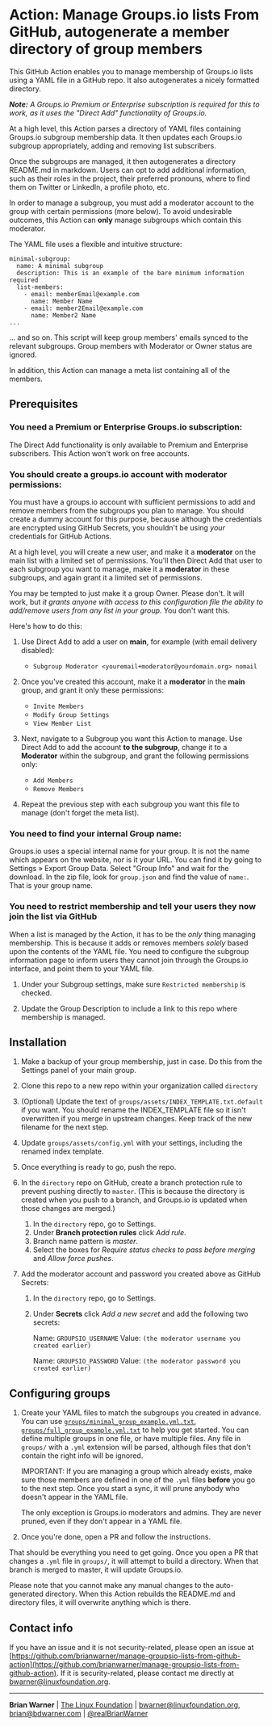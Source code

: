 # Action: Manage Groups.io lists From GitHub, autogenerate a member directory of group members

This GitHub Action enables you to manage membership of Groups.io lists using a YAML file in a GitHub repo. It also autogenerates a nicely formatted directory.

_**Note:** A Groups.io Premium or Enterprise subscription is required for this to work, as it uses the "Direct Add" functionality of Groups.io._

At a high level, this Action parses a directory of YAML files containing Groups.io subgroup membership data.  It then updates each Groups.io subgroup appropriately, adding and removing list subscribers.

Once the subgroups are managed, it then autogenerates a directory README.md in markdown.  Users can opt to add additional information, such as their roles in the project, their preferred pronouns, where to find them on Twitter or LinkedIn, a profile photo, etc.

In order to manage a subgroup, you must add a moderator account to the group with certain permissions (more below).  To avoid undesirable outcomes, this Action can **only** manage subgroups which contain this moderator.

The YAML file uses a flexible and intuitive structure:


```
minimal-subgroup:
  name: A minimal subgroup
  description: This is an example of the bare minimum information required
  list-members:
    - email: memberEmail@example.com
      name: Member Name
    - email: member2Email@example.com
      name: Member2 Name
...
```

... and so on.  This script will keep group members' emails synced to the relevant subgroups.  Group members with Moderator or Owner status are ignored.

In addition, this Action can manage a meta list containing all of the members.

## Prerequisites

### You need a Premium or Enterprise Groups.io subscription:

The Direct Add functionality is only available to Premium and Enterprise subscribers.  This Action won't work on free accounts.

### You should create a groups.io account with moderator permissions:

You must have a groups.io account with sufficient permissions to add and remove members from the subgroups you plan to manage.  You should create a dummy account for this purpose, because although the credentials are encrypted using GitHub Secrets, you shouldn't be using *your* credentials for GitHub Actions.

At a high level, you will create a new user, and make it a **moderator** on the main list with a limited set of permissions.  You'll then Direct Add that user to each subgroup you want to manage, make it a **moderator** in these subgroups, and again grant it a limited set of permissions.

You may be tempted to just make it a group Owner.  Please don't.  It will work, but *it grants anyone with access to this configuration file the ability to add/remove users from any list in your group*.  You don't want this.

Here's how to do this:

1. Use Direct Add to add a user on **main**, for example (with email delivery disabled):
   * `Subgroup Moderator <youremail+moderator@yourdomain.org> nomail`

1. Once you've created this account, make it a **moderator** in the **main** group, and grant it only these permissions:
   * `Invite Members`
   * `Modify Group Settings`
   * `View Member List`

1. Next, navigate to a Subgroup you want this Action to manage.  Use Direct Add to add the account **to the subgroup**, change it to a **Moderator** within the subgroup, and grant the following permissions only: 
   * `Add Members`
   * `Remove Members`

1. Repeat the previous step with each subgroup you want this file to manage (don't forget the meta list).

### You need to find your internal Group name:

Groups.io uses a special internal name for your group.  It is not the name which appears on the website, nor is it your URL.  You can find it by going to Settings &raquo; Export Group Data.  Select "Group Info" and wait for the download.  In the zip file, look for `group.json` and find the value of `name:`.  That is your group name.

### You need to restrict membership and tell your users they now join the list via GitHub

When a list is managed by the Action, it has to be the *only* thing managing membership.  This is because it adds or removes members *solely* based upon the contents of the YAML file.  You need to configure the subgroup information page to inform users they cannot join through the Groups.io interface, and point them to your YAML file.

1. Under your Subgroup settings, make sure `Restricted membership` is checked.

1. Update the Group Description to include a link to this repo where membership is managed.

## Installation

1. Make a backup of your group membership, just in case.  Do this from the Settings panel of your main group.

1. Clone this repo to a new repo within your organization called `directory`

1. (Optional) Update the text of `groups/assets/INDEX_TEMPLATE.txt.default` if you want.  You should rename the INDEX_TEMPLATE file so it isn't overwritten if you merge in upstream changes.  Keep track of the new filename for the next step.

1. Update `groups/assets/config.yml` with your settings, including the renamed index template.

1. Once everything is ready to go, push the repo.

1. In the `directory` repo on GitHub, create a branch protection rule to prevent pushing directly to `master`.  (This is because the directory is created when you push to a branch, and Groups.io is updated when those changes are merged.)
   1. In the `directory` repo, go to Settings.
   1. Under **Branch protection rules** click *Add rule*.
   1. Branch name pattern is *master*.
   1. Select the boxes for *Require status checks to pass before merging* and *Allow force pushes*.

1. Add the moderator account and password you created above as GitHub Secrets:
   1. In the `directory` repo, go to Settings.
	1. Under **Secrets** click *Add a new secret* and add the following two secrets:

	   Name: `GROUPSIO_USERNAME` Value: `(the moderator username you created earlier)`

	   Name: `GROUPSIO_PASSWORD` Value: `(the moderator password you created earlier)`

## Configuring groups

1. Create your YAML files to match the subgroups you created in advance. You can use [`groups/minimal_group_example.yml.txt`](groups/minimal_group_example.yml.txt), [`groups/full_group_example.yml.txt`](groups/full_group_example.yml.txt) to help you get started. You can define multiple groups in one file, or have multiple files. Any file in `groups/` with a `.yml` extension will be parsed, although files that don't contain the right info will be ignored.

   IMPORTANT: If you are managing a group which already exists, make sure those members are defined in one of the `.yml` files **before** you go to the next step.  Once you start a sync, it will prune anybody who doesn't appear in the YAML file.
   
   The only exception is Groups.io moderators and admins.  They are never pruned, even if they don't appear in a YAML file.

1. Once you're done, open a PR and follow the instructions.

That should be everything you need to get going.  Once you open a PR that changes a `.yml` file in `groups/`, it will attempt to build a directory.  When that branch is merged to master, it will update Groups.io.

Please note that you cannot make any manual changes to the auto-generated directory.  When this Action rebuilds the README.md and directory files, it will overwrite anything which is there.

## Contact info

If you have an issue and it is not security-related, please open an issue at [https://github.com/brianwarner/manage-groupsio-lists-from-github-action](https://github.com/brianwarner/manage-groupsio-lists-from-github-action).  If it is security-related, please contact me directly at <bwarner@linuxfoundation.org>.

---

**Brian Warner** | [The Linux Foundation](https://linuxfoundation.org) | <bwarner@linuxfoundation.org>, <brian@bdwarner.com> | [@realBrianWarner](https://twitter.com/realBrianWarner)
